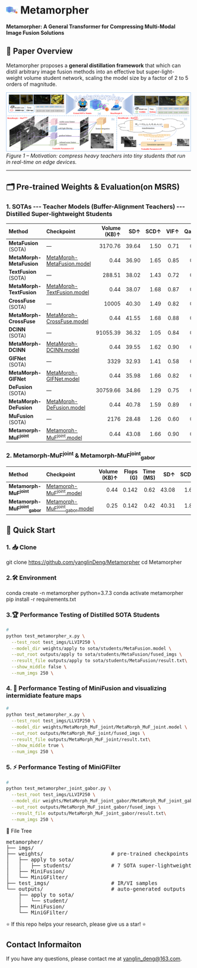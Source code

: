 <!-- ===================================================================== -->
<!--  Metamorpher – Testing Code & Visualization README                    -->
<!--  Edit-by: Yanglin Deng                              -->
<!-- ===================================================================== -->


# <img width="32" alt="MetaMorpher Icon" src="imgs/metamorpher_logo.png"> Metamorpher
**Metamorpher: A General Transformer for Compressing Multi-Modal Image Fusion Solutions**
## 📖 Paper Overview
Metamorpher proposes a **general distillation framework** that which can distil arbitrary image fusion methods into an effective but super-light-
weight volume student network, scaling the model size by a factor of 2 to 5 orders of magnitude.

![Motivation](imgs/motivation.png)  
*Figure 1 – Motivation: compress heavy teachers into tiny students that run in real-time on edge devices.*

---

## 🗂️ Pre-trained Weights & Evaluation(on MSRS)

### 1.  SOTAs --- Teacher Models (Buffer-Alignment Teachers) --- Distilled Super-lightweight Students

| Method | Checkpoint                                                                                                                                        | Volume<br>(KB)&uarr; | SD&uarr; | SCD&uarr; | VIF&uarr; | Qabf&uarr; | SSIM&uarr; | CC&uarr; |
| :--- |:--------------------------------------------------------------------------------------------------------------------------------------------------| ---: | ---: | ---: | ---: | ---: | ---: | ---: |
| **MetaFusion** (SOTA) | —                                                                                                                                                 | 3170.76 | 39.64 | 1.50 | 0.71 | 0.48 | 0.78 | 0.60 |
| **MetaMorph-MetaFusion**| [MetaMorph-MetaFusion.model](https://github.com/yanglinDeng/Metamorpher/blob/main/weights/apply%20to%20sota/students/MetaFusion/MetaFusion.model) | 0.44 | 36.90 | 1.65 | 0.85 | 0.59 | 0.98 | 0.62 |
| **TextFusion** (SOTA) | —                                                                                                                                                 | 288.51 | 38.02 | 1.43 | 0.72 | 0.52 | 0.76 | 0.59 |
| **MetaMorph-TextFusion** | [MetaMorph-TextFusion.model](https://github.com/yanglinDeng/Metamorpher/blob/main/weights/apply%20to%20sota/students/TextFusion/TextFusion.model) | 0.44 | 38.07 | 1.68 | 0.87 | 0.59 | 0.98 | 0.62 |
| **CrossFuse** (SOTA) | —                                                                                                                                                 | 10005 | 40.30 | 1.49 | 0.82 | 0.57 | 0.73 | 0.58 |
| **MetaMorph-CrossFuse** | [MetaMorph-CrossFuse.model](https://github.com/yanglinDeng/Metamorpher/blob/main/weights/apply%20to%20sota/students/CrossFuse/CrossFuse.model)    | 0.44 | 41.55 | 1.68 | 0.88 | 0.59 | 0.94 | 0.60 |
| **DCINN** (SOTA) | —                                                                                                                                                 | 91055.39 | 36.32 | 1.05 | 0.84 | 0.56 | 0.88 | 0.54 |
| **MetaMorph-DCINN** | [MetaMorph-DCINN.model](https://github.com/yanglinDeng/Metamorpher/blob/main/weights/apply%20to%20sota/students/DCINN/DCINN.model)                | 0.44 | 39.55 | 1.62 | 0.90 | 0.60 | 0.96 | 0.60 |
| **GIFNet** (SOTA) | —                                                                                                                                                 | 3329 | 32.93 | 1.41 | 0.58 | 0.42 | 0.85 | 0.63 |
| **MetaMorph-GIFNet** | [MetaMorph-GIFNet.model](https://github.com/yanglinDeng/Metamorpher/blob/main/weights/apply%20to%20sota/students/GIFNet/GIFNet.model)             | 0.44 | 35.98 | 1.66 | 0.82 | 0.58 | 0.96 | 0.63 |
| **DeFusion** (SOTA) | —                                                                                                                                                 | 30759.66 | 34.86 | 1.29 | 0.75 | 0.51 | 0.93 | 0.60 |
| **MetaMorph-DeFusion** | [MetaMorph-DeFusion.model](https://github.com/yanglinDeng/Metamorpher/blob/main/weights/apply%20to%20sota/students/DeFusion/DeFusion.model)       | 0.44 | 40.78 | 1.59 | 0.89 | 0.59 | 0.90 | 0.61 |
| **MuFusion** (SOTA) | —                                                                                                                                                 | 2176 | 28.48 | 1.26 | 0.60 | 0.42 | 0.71 | 0.61 |
| **Metamorph-MuF<sup>joint</sup>** | [Metamorph-MuF<sup>joint</sup>.model](https://github.com/yanglinDeng/Metamorpher/blob/main/weights/MetaMorph_MuF_joint/MetaMorph_MuF_joint.model)                                                          | 0.44 | 43.08 | 1.66 | 0.90 | 0.60 | 0.97 | 0.61 |

### 2.  Metamorph-MuF<sup>joint</sup> & Metamorph-MuF<sup>joint</sup><sub>gabor</sub>
| Method | Checkpoint                                                                                                                                                                    | Volume<br>(KB)↑ | Flops<br>(G) | Time<br>(MS) | SD↑ | SCD↑ | VIF↑ | Qabf↑ | SSIM↑ | CC↑ |
| :--- |:------------------------------------------------------------------------------------------------------------------------------------------------------------------------------| ---: | ---: | ---: | ---: | ---: | ---: | ---: | ---: | ---: |
| **Metamorph-MuF<sup>joint</sup>** | [Metamorph-MuF<sup>joint</sup>.model](https://github.com/yanglinDeng/Metamorpher/blob/main/weights/MetaMorph_MuF_joint/MetaMorph_MuF_joint.model)                             | 0.44 | 0.142 | 0.62 | 43.08 | 1.66 | 0.90 | 0.60 | 0.97 | 0.61 |
| **Metamorph-MuF<sup>joint</sup><sub>gabor</sub>** | [Metamorph-MuF<sup>joint</sup><sub>gabor</sub>.model](https://github.com/yanglinDeng/Metamorpher/blob/main/weights/MetaMorph_MuF_joint_gabor/MetaMorph_MuF_joint_gabor.model) | 0.25 | 0.142 | 0.42 | 40.31 | 1.83 | 0.88 | 0.61 | 1.00 | 0.63 |


## 🚀 Quick Start
### 1. 📥 Clone
git clone https://github.com/yanglinDeng/Metamorpher
cd Metamorpher

### 2.🛠️ Environment
conda create -n metamorpher python=3.7.3
conda activate metamorpher
pip install -r requirements.txt


### 3.🏆 Performance Testing of Distilled SOTA Students

```bash
# 
python test_metamorpher_x.py \
  --test_root test_imgs/LLVIP250 \
  --model_dir weights/apply to sota/students/MetaFusion.model \
  --out_root outputs/apply to sota/students/MetaFusion/fused_imgs \
  --result_file outputs/apply to sota/students/MetaFusion/result.txt\
  --show_middle false \
  --num_imgs 250 \
```

### 4. 🧪 Performance Testing of MiniFusion and  visualizing intermidiate feature maps

```bash
# 
python test_metamorpher_x.py \
  --test_root test_imgs/LLVIP250 \
  --model_dir weights/MetaMorph_MuF_joint/MetaMorph_MuF_joint.model \
  --out_root outputs/MetaMorph_MuF_joint/fused_imgs \
  --result_file outputs/MetaMorph_MuF_joint/result.txt\
  --show_middle true \
  --num_imgs 250 \
```
### 5. ⚡ Performance Testing of MiniGFilter
```bash
# 
python test_metamorpher_joint_gabor.py \
  --test_root test_imgs/LLVIP250 \
  --model_dir weights/MetaMorph_MuF_joint_gabor/MetaMorph_MuF_joint_gabor.model \
  --out_root outputs/MetaMorph_MuF_joint_gabor/fused_imgs \
  --result_file outputs/MetaMorph_MuF_joint_gabor/result.txt\
  --num_imgs 250 \
```

📁 File Tree
<pre>
metamorpher/
├── imgs/
├── weights/                      # pre-trained checkpoints
│   ├── apply to sota/
│   │   ├── students/             # 7 SOTA super-lightweight student ckpts
│   ├── MiniFusion/
│   └── MiniGFilter/
├── test_imgs/                    # IR/VI samples
└── outputs/                      # auto-generated outputs
    ├── apply to sota/
    │   └── student/
    ├── MiniFusion/
    └── MiniGFilter/
</pre>

⭐ If this repo helps your research, please give us a star! ⭐

## Contact Informaiton
If you have any questions, please contact me at <yanglin_deng@163.com>.
